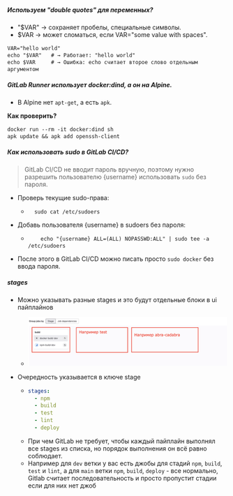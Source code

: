 ##### Используем "double quotes" для переменных?
- "$VAR" → сохраняет пробелы, специальные символы.
- $VAR → может сломаться, если VAR="some value with spaces".

```shell
VAR="hello world"
echo "$VAR"   # → Работает: "hello world"
echo $VAR     # → Ошибка: echo считает второе слово отдельным аргументом
```

##### GitLab Runner использует docker:dind, а он на Alpine.

- В Alpine нет `apt-get`, а есть `apk`.

**Как проверить?**

```shell
docker run --rm -it docker:dind sh
apk update && apk add openssh-client
```

##### Как использовать sudo в GitLab CI/CD?

> GitLab CI/CD не вводит пароль вручную, поэтому нужно разрешить пользователю {username} использовать `sudo` без пароля.

- Проверь текущие sudo-права:
  - ```shell
      sudo cat /etc/sudoers
    ```
- Добавь пользователя {username} в sudoers без пароля:
  - ```shell
        echo "{username} ALL=(ALL) NOPASSWD:ALL" | sudo tee -a /etc/sudoers
    ```
- После этого в GitLab CI/CD можно писать просто `sudo docker` без ввода пароля.


##### stages

- Можно указывать разные stages и это будут отдельные блоки в ui пайплайнов
  - ![ui stages](./common_stages.png)

- Очередность указывается в ключе stage
  - ```yaml
    stages:
      - npm
      - build
      - test
      - lint
      - deploy
    ```
  - При чем GitLab не требует, чтобы каждый пайплайн выполнял все stages из списка, но порядок выполнения он всё равно соблюдает.
  - Например для `dev` ветки у вас есть джобы для стадий `npm`, `build`, `test` и `lint`, а для `main` ветки `npm`, `build`, `deploy` - 
  все нормально, Gitlab считает последовательность и просто пропустит стадии если для них нет джоб














